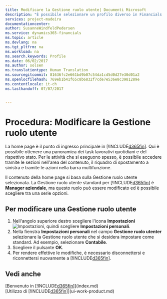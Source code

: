```yaml
---
title: Modificare la Gestione ruolo utente| Documenti Microsoft
description: "È possibile selezionare un profilo diverso in Financials per modificare gli elementi visualizzati nella Home page."
services: project-madeira
documentationcenter: 
author: SusanneWindfeldPedersen
ms.service: dynamics365-financials
ms.topic: article
ms.devlang: na
ms.tgt_pltfrm: na
ms.workload: na
ms.search.keywords: Profile
ms.date: 06/02/2017
ms.author: solsen
ms.translationtype: Human Translation
ms.sourcegitcommit: 81636fc2e661bd9b07c54da1cd5d0d27e30d01a2
ms.openlocfilehash: 769eb1b41f65c8b6832f7cde7e536e8c3981289e
ms.contentlocale: it-ch
ms.lasthandoff: 07/07/2017


---
```

# <a name="how-to-change-the-role-center"></a>Procedura: Modificare la Gestione ruolo utente
La home page è il punto di ingresso principale in [!INCLUDE[d365fin](includes/d365fin_md.md)]. Qui è possibile ottenere una panoramica dei task lavorativi quotidiani e del rispettivo stato. Per le attività che si eseguono spesso, è possibile accedere tramite le sezioni nell'area del contenuto, il riquadro di spostamento a sinistra e tramite le azioni nella barra multifunzione.

Il contenuto della home page si basa sulla Gestione ruolo utente selezionata. La Gestione ruolo utente standard per [!INCLUDE[d365fin](includes/d365fin_md.md)] è **Manager aziendale**, ma questo ruolo può essere modificato ed è possibile scegliere tra una serie opzioni.

## <a name="to-change-role-center"></a>Per modificare una Gestione ruolo utente
1. Nell'angolo superiore destro scegliere l'icona **Impostazioni** ![Impostazioni](media/ui-experience/settings_icon_small.png "icona Impostazioni per Gestione ruolo utente"), quindi scegliere **Impostazioni personali**.
2. Nella fienstra **Impostazioni personali** nel campo **Gestione ruolo utenter** selezionare la Gestione ruolo utente che si desidera impostare come standard. Ad esempio, selezionare **Contabile**.
3. Scegliere il pulsante **OK**.
4. Per rendere effettive le modifiche, è necessario disconnettersi e riconnettersi nuovamente a [!INCLUDE[d365fin](includes/d365fin_md.md)].

## <a name="see-also"></a>Vedi anche
[Benvenuto in [!INCLUDE[d365fin](includes/d365fin_md.md)]](index.md)  
[Utilizzo di [!INCLUDE[d365fin](includes/d365fin_md.md)]](ui-work-product.md)  

